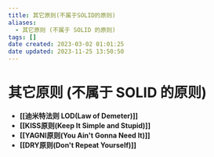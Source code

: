 ```yaml
---
title: 其它原则(不属于SOLID的原则)
aliases:
  - 其它原则 (不属于 SOLID 的原则)
tags: []
date created: 2023-03-02 01:01:25
date updated: 2023-11-25 13:50:50
---
```


# 其它原则 (不属于 SOLID 的原则)

- **[[迪米特法则 LOD(Law of Demeter)]]**
- **[[KISS原则(Keep It Simple and Stupid)]]**
- **[[YAGNI原则(You Ain't Gonna Need It)]]**
- **[[DRY原则(Don't Repeat Yourself)]]**

